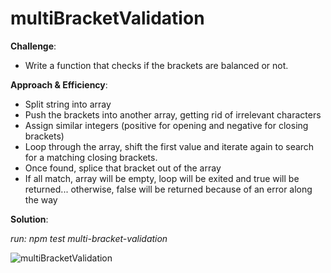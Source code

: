 # multiBracketValidation

**Challenge**:
- Write a function that checks if the brackets are balanced or not.

**Approach & Efficiency**:
- Split string into array
- Push the brackets into another array, getting rid of irrelevant characters
- Assign similar integers (positive for opening and negative for closing brackets)
- Loop through the array, shift the first value and iterate again to search for a matching closing brackets.
- Once found, splice that bracket out of the array
- If all match, array will be empty, loop will be exited and true will be returned... otherwise, false will be returned because of an error along the way

**Solution**:

*run: npm test multi-bracket-validation*

![multiBracketValidation]()